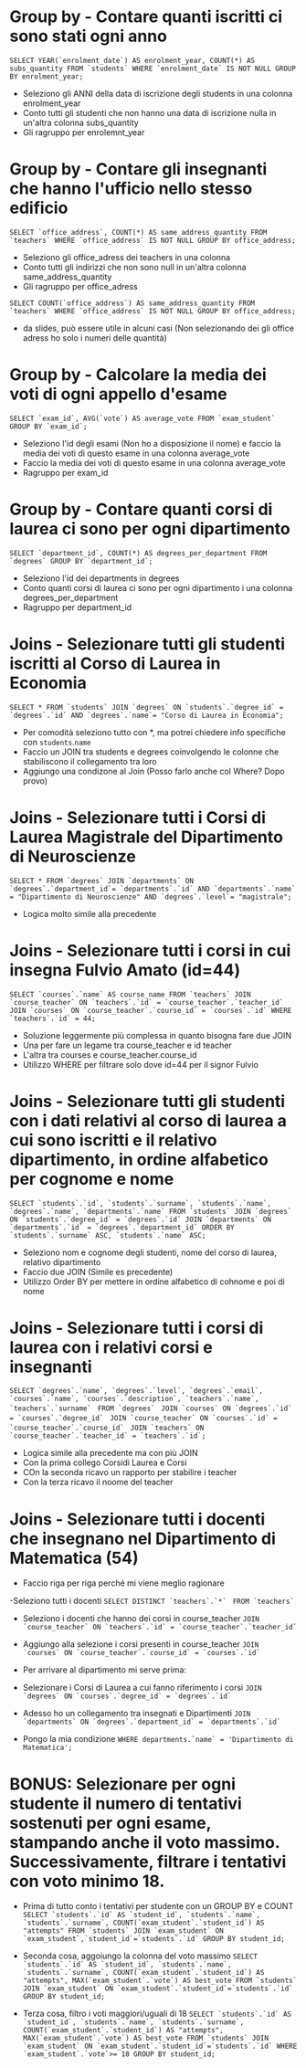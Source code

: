 
# Group by - Contare quanti iscritti ci sono stati ogni anno
``SELECT YEAR(`enrolment_date`) AS enrolment_year, COUNT(*) AS subs_quantity FROM `students` WHERE `enrolment_date` IS NOT NULL GROUP BY enrolment_year;``
- Seleziono gli ANNI della data di iscrizione degli students in una colonna enrolment_year
- Conto tutti gli studenti che non hanno una data di iscrizione nulla in un'altra colonna subs_quantity
- Gli ragruppo per enrolemnt_year

# Group by - Contare gli insegnanti che hanno l'ufficio nello stesso edificio
``SELECT `office_address`, COUNT(*) AS same_address_quantity FROM `teachers` WHERE `office_address` IS NOT NULL GROUP BY office_address;``
- Seleziono gli office_adress dei teachers in una colonna
- Conto tutti gli indirizzi che non sono null in un'altra colonna same_address_quantity
- Gli ragruppo per office_adress

``SELECT COUNT(`office_address`) AS same_address_quantity FROM `teachers` WHERE `office_address` IS NOT NULL GROUP BY office_address;``
-  da slides, può essere utile in alcuni casi (Non selezionando dei gli office adress ho solo i numeri delle quantità)

# Group by - Calcolare la media dei voti di ogni appello d'esame
``SELECT `exam_id`, AVG(`vote`) AS average_vote FROM `exam_student` GROUP BY `exam_id`;``
- Seleziono l'id degli esami (Non ho a disposizione il nome) e faccio la media dei voti di questo esame in una colonna average_vote
- Faccio la media dei voti di questo esame in una colonna average_vote
- Ragruppo per exam_id

# Group by - Contare quanti corsi di laurea ci sono per ogni dipartimento
``SELECT `department_id`, COUNT(*) AS degrees_per_department FROM `degrees` GROUP BY `department_id`;``
- Seleziono l'id dei departments in degrees
- Conto quanti corsi di laurea ci sono per ogni dipartimento i una colonna degrees_per_department
- Ragruppo per department_id


# Joins - Selezionare tutti gli studenti iscritti al Corso di Laurea in Economia
``SELECT * FROM `students` JOIN `degrees` ON `students`.`degree_id` = `degrees`.`id` AND `degrees`.`name`= "Corso di Laurea in Economia"; ``
- Per comodità seleziono tutto con *, ma potrei chiedere info specifiche con `students`.`name`
- Faccio un JOIN tra students e degrees coinvolgendo le colonne che stabiliscono il collegamento tra loro
- Aggiungo una condizone al Join (Posso farlo anche col Where? Dopo provo)

# Joins - Selezionare tutti i Corsi di Laurea Magistrale del Dipartimento di Neuroscienze
``SELECT * FROM `degrees` JOIN `departments` ON `degrees`.`department_id`= `departments`.`id` AND `departments`.`name` = "Dipartimento di Neuroscienze" AND `degrees`.`level`= "magistrale";``
- Logica molto simile alla precedente 

# Joins - Selezionare tutti i corsi in cui insegna Fulvio Amato (id=44)
``SELECT `courses`.`name` AS course_name FROM `teachers` JOIN `course_teacher` ON `teachers`.`id` = `course_teacher`.`teacher_id` JOIN `courses` ON `course_teacher`.`course_id` = `courses`.`id` WHERE `teachers`.`id` = 44;``
- Soluzione leggermente più complessa in quanto bisogna fare due JOIN
- Una per fare un legame tra course_teacher e id teacher
- L'altra tra courses e course_teacher.course_id
- Utilizzo WHERE per filtrare solo dove id=44 per il signor Fulvio

# Joins - Selezionare tutti gli studenti con i dati relativi al corso di laurea a cui sono iscritti e il relativo dipartimento, in ordine alfabetico per cognome e nome
``SELECT `students`.`id`, `students`.`surname`, `students`.`name`, `degrees`.`name`, `departments`.`name` FROM `students` JOIN `degrees` ON `students`.`degree_id` = `degrees`.`id` JOIN `departments` ON `departments`.`id` = `degrees`.`department_id` ORDER BY `students`.`surname` ASC, `students`.`name` ASC;``
- Seleziono nom e cognome degli studenti, nome del corso di laurea, relativo dipartimento
- Faccio due JOIN (Simile es precedente)
- Utilizzo Order BY per mettere in ordine alfabetico di cohnome e poi di nome

# Joins - Selezionare tutti i corsi di laurea con i relativi corsi e insegnanti
``SELECT `degrees`.`name`, `degrees`.`level`, `degrees`.`email`, `courses`.`name`, `courses`.`description`, `teachers`.`name`, `teachers`.`surname` ``
``FROM `degrees` ``
``JOIN `courses` ON `degrees`.`id` = `courses`.`degree_id` ``
``JOIN `course_teacher` ON `courses`.`id` = `course_teacher`.`course_id` ``
``JOIN `teachers` ON `course_teacher`.`teacher_id` = `teachers`.`id`;``

- Logica simile alla precedente ma con più JOIN
- Con la prima collego Corsidi Laurea e Corsi
- COn la seconda ricavo un rapporto per stabilire i teacher
- Con la terza ricavo il noome del teacher

# Joins - Selezionare tutti i docenti che insegnano nel Dipartimento di Matematica (54)
- Faccio riga per riga perché mi viene meglio ragionare

-Seleziono tutti i docenti
``SELECT DISTINCT `teachers`.`*` ``
``FROM `teachers` ``

- Seleziono i docenti che hanno dei corsi in course_teacher
``JOIN `course_teacher` ON `teachers`.`id` = `course_teacher`.`teacher_id` ``

- Aggiungo alla selezione i corsi presenti in course_teacher
``JOIN `courses` ON `course_teacher`.`course_id` = `courses`.`id` ``

- Per arrivare al dipartimento mi serve prima:
- Selezionare i Corsi di Laurea a cui fanno riferimento i corsi
``JOIN `degrees` ON `courses`.`degree_id` = `degrees`.`id` ``

- Adesso ho un collegamento tra insegnati e Dipartimenti
``JOIN `departments` ON `degrees`.`department_id` = `departments`.`id` ``

- Pongo la mia condizione
``WHERE departments.`name` = 'Dipartimento di Matematica'; ``



#  BONUS: Selezionare per ogni studente il numero di tentativi sostenuti per ogni esame, stampando anche il voto massimo. Successivamente, filtrare i tentativi con voto minimo 18.
- Prima di tutto conto i tentativi per studente con un GROUP BY e COUNT
``SELECT `students`.`id` AS `student_id`, `students`.`name`, `students`.`surname`, COUNT(`exam_student`.`student_id`) AS "attempts" FROM `students` JOIN `exam_student` ON `exam_student`,`student_id`=`students`.`id` GROUP BY student_id;``

- Seconda cosa, aggoiungo la colonna del voto massimo
``SELECT `students`.`id` AS `student_id`, `students`.`name`, `students`.`surname`, COUNT(`exam_student`.`student_id`) AS "attempts", MAX(`exam_student`.`vote`) AS best_vote FROM `students` JOIN `exam_student` ON `exam_student`.`student_id`=`students`.`id` GROUP BY student_id;``

- Terza cosa, filtro i voti maggiori/uguali di 18
``SELECT `students`.`id` AS `student_id`, `students`.`name`, `students`.`surname`, COUNT(`exam_student`.`student_id`) AS "attempts", MAX(`exam_student`.`vote`) AS best_vote FROM `students` JOIN `exam_student` ON `exam_student`.`student_id`=`students`.`id` WHERE `exam_student`.`vote`>= 18 GROUP BY student_id;``

